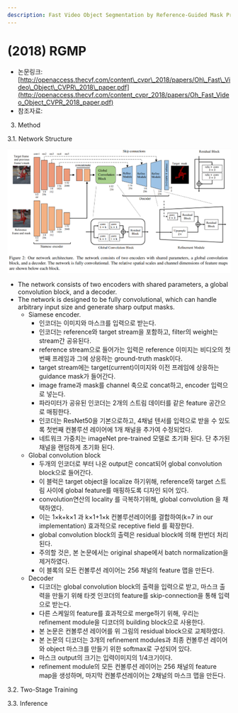 ```yaml
---
description: Fast Video Object Segmentation by Reference-Guided Mask Propagation
---
```


# \(2018\) RGMP

* 논문링크: [http://openaccess.thecvf.com/content\_cvpr\_2018/papers/Oh\_Fast\_Video\_Object\_CVPR\_2018\_paper.pdf](http://openaccess.thecvf.com/content_cvpr_2018/papers/Oh_Fast_Video_Object_CVPR_2018_paper.pdf)
* 참조자료: 



3. Method

3.1. Network Structure

![](../.gitbook/assets/image%20%2884%29.png)

* The network consists of two encoders with shared parameters, a global convolution block, and a decoder.
* The network is designed to be fully convolutional, which can handle arbitrary input size and generate sharp output masks.
  * Siamese encoder.
    * 인코더는 이미지와 마스크를 입력으로 받는다.
    * 인코더는 reference와 target stream을 포함하고, filter의 weight는 stream간 공유된다.
    * reference stream으로 들어가는 입력은 reference 이미지는 비디오의 첫번째 프레임과 그에 상응하는 ground-truth mask이다.
    * target stream에는 target\(current\)이미지와 이전 프레임에 상응하는 guidance mask가 들어간다.
    * image frame과 mask를 channel 축으로 concat하고, encoder 입력으로 넣는다.
    * 파라미터가 공유된 인코더는 2개의 스트림 데이터를 같은 feature 공간으로 매핑한다.
    * 인코더는 ResNet50을 기본으로하고, 4채널 텐서를 입력으로 받을 수 있도록 첫번째 컨볼루션 레이어에 1개 채널을 추가여 수정되었다. 
    * 네트워크 가중치는 imageNet pre-trained 모델로 초기화 된다. 단 추가된 채널을 랜덤하게 초기화 된다.
  * Global convolution block
    * 두개의 인코더로 부터 나온 output은 concat되어 global convolution block으로 들어간다.
    * 이 블럭은 target object을 localize 하기위해,  reference와 target 스트림 사이에 global feature를 매핑하도록 디자인 되어 있다.
    * convolution연산의 locality 를 극복하기위해,  global convolution 을 채택하였다. 
    * 이는 1×k+k×1 과 k×1+1×k 컨볼루션레이어를 결합하여\(k=7 in our implementation\) 효과적으로  receptive field 를 확장한다.
    * global convolution block의 출력은 residual block에 의해 한번더 처리된다.
    * 주의할 것은, 본 논문에서는 original shape에서 batch normalization을 제거하였다.
    * 이 블록의 모든 컨볼루션 레이어는 256 채널의 feature 맵을 만든다.
  * Decoder
    * 디코더는 global convolution block의 출력을 입력으로 받고, 마스크 출력을 만들기 위해 타겟 인코더의 feature를 skip-connection을 통해 입력으로 받는다. 
    * 다른 스케일의 feature를 효과적으로 merge하기 위해, 우리는 refinement module을 디코더의 building block으로 사용한다.
    * 본 논문은 컨볼루션 레이어를 위 그림의 residual block으로 교체하였다.
    * 본 논문의 디코더는 3개의 refinement modules과 최종 컨볼루션 레이어와 object 마스크를 만들기 위한 softmax로 구성되어 있다.
    * 마스크 output의 크기는 입력이미지의 1/4크기이다.
    * refinement module의 모든 컨볼루션 레이어는  256 채널의 feature map을 생성하며, 마지막 컨볼루션레이어는 2채널의 마스크 맵을 만든다.

3.2. Two-Stage Training

3.3. Inference




